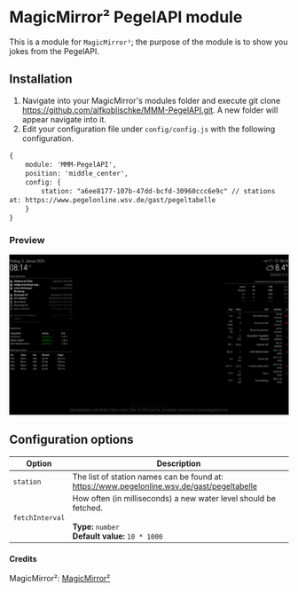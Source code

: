 # MagicMirror² PegelAPI module
This is a module for `MagicMirror²`; the purpose of the module is to show you jokes from the PegelAPI.

## Installation
1.  Navigate into your MagicMirror's modules folder and execute git clone https://github.com/alfkoblischke/MMM-PegelAPI.git. A new folder will appear navigate into it.
2.  Edit your configuration file under `config/config.js` with the following configuration.
```
{
    module: 'MMM-PegelAPI',
    position: 'middle_center',
    config: {
        station: "a6ee8177-107b-47dd-bcfd-30960ccc6e9c" // stations at: https://www.pegelonline.wsv.de/gast/pegeltabelle
    }
}
```

### Preview
<img src="Screenshot_Pegel.png">


## Configuration options

| Option                 | Description
|------------------------|-----------
| `station`          | The list of station names can be found at: https://www.pegelonline.wsv.de/gast/pegeltabelle
| `fetchInterval`| How often (in milliseconds) a new water level should be fetched.<br><br> **Type:** `number` <br>**Default value:** `10 * 1000`


#### Credits
MagicMirror²:   [MagicMirror²](https://github.com/MichMich/MagicMirror)   
